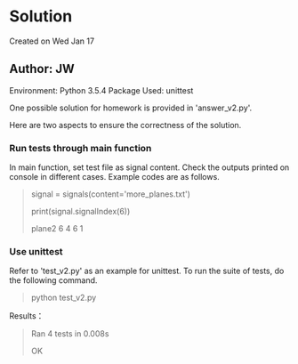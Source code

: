 Solution
====================
Created on Wed Jan 17

Author: JW
---------------------

Environment: Python 3.5.4
Package Used: unittest

One possible solution for homework is provided in 'answer_v2.py'.

Here are two aspects to ensure the correctness of the solution.
### Run tests through main function
In main function, set test file as signal content. Check the outputs 
printed on console in different cases. Example codes are as follows.
> signal = signals(content='more_planes.txt')
> 
> print(signal.signalIndex(6))
>
> plane2 6 4 6 1

### Use unittest
Refer to 'test_v2.py' as an example for unittest.
To run the suite of tests, do the following command.
> python test_v2.py

Results： 
> Ran 4 tests in 0.008s
>
> OK
